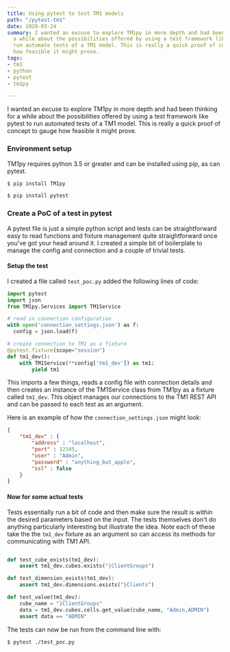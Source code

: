 ```yaml
---
title: Using pytest to test TM1 models
path: "/pytest-tm1"
date: 2020-03-24
summary: I wanted an excuse to explore TM1py in more depth and had been thinking for
  a while about the possibilities offered by using a test framework like pytest to
  run automate tests of a TM1 model. This is really a quick proof of concept to gauge
  how feasible it might prove.
tags:
- tm1
- python
- pytest
- tm1py

---
```

I wanted an excuse to explore TM1py in more depth and had been thinking for a while about the possibilities offered by using a test framework like pytest to run automated tests of a TM1 model. This is really a quick proof of concept to gauge how feasible it might prove.

### Environment setup

TM1py requires python 3.5 or greater and can be installed using pip, as can pytest.

```sh
$ pip install TM1py
```

```sh
$ pip install pytest
```

### Create a PoC of a test in pytest

A pytest file is just a simple python script and tests can be straightforward easy to read functions and fixture management quite straightforward once you've got your head around it. I created a simple bit of boilerplate to manage the config and connection and a couple of trivial tests.

#### Setup the test

I created a file called `test_poc.py` added the following lines of code:

```python
import pytest
import json
from TM1py.Services import TM1Service

# read in connection configuration
with open('connection_settings.json') as f:
  config = json.load(f)

# create connection to TM1 as a fixture
@pytest.fixture(scope="session")
def tm1_dev():
    with TM1Service(**config['tm1_dev']) as tm1:
        yield tm1
```

This imports a few things, reads a config file with connection details and then creates an instance of the TM1Service class from TM1py as a fixture called `tm1_dev`. This object manages our connections to the TM1 REST API and can be passed to each test as an argument.

Here is an example of how the `connection_settings.json` might look:

```json
{
    "tm1_dev" : {
        "address" : "localhost",
        "port" : 12345,
        "user" : "Admin",
        "password" : "anything_but_apple",
        "ssl" : false
    }
}
```

#### Now for some actual tests

Tests essentially run a bit of code and then make sure the result is within the desired parameters based on the input. The tests themselves don't do anything particularly interesting but illustrate the idea. Note each of these take the the `tm1_dev` fixture as an argument so can access its methods for communicating with TM1 API.

```python

def test_cube_exists(tm1_dev):
    assert tm1_dev.cubes.exists("}ClientGroups")    

def test_dimension_exists(tm1_dev):
    assert tm1_dev.dimensions.exists("}Clients")    

def test_value(tm1_dev):
    cube_name = "}ClientGroups"
    data = tm1_dev.cubes.cells.get_value(cube_name, "Admin,ADMIN")
    assert data == "ADMIN"
```

The tests can now be run from the command line with:

```sh
$ pytest ./test_poc.py
```